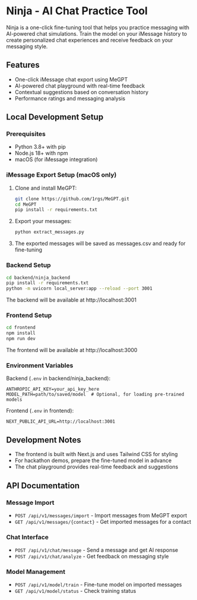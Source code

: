 # Ninja - AI Chat Practice Tool

Ninja is a one-click fine-tuning tool that helps you practice messaging with AI-powered chat simulations. Train the model on your iMessage history to create personalized chat experiences and receive feedback on your messaging style.

## Features
- One-click iMessage chat export using MeGPT
- AI-powered chat playground with real-time feedback
- Contextual suggestions based on conversation history
- Performance ratings and messaging analysis

## Local Development Setup

### Prerequisites
- Python 3.8+ with pip
- Node.js 18+ with npm
- macOS (for iMessage integration)

### iMessage Export Setup (macOS only)

1. Clone and install MeGPT:
   ```bash
   git clone https://github.com/1rgs/MeGPT.git
   cd MeGPT
   pip install -r requirements.txt
   ```

2. Export your messages:
   ```bash
   python extract_messages.py
   ```

3. The exported messages will be saved as messages.csv and ready for fine-tuning

### Backend Setup
```bash
cd backend/ninja_backend
pip install -r requirements.txt
python -m uvicorn local_server:app --reload --port 3001
```

The backend will be available at http://localhost:3001

### Frontend Setup
```bash
cd frontend
npm install
npm run dev
```

The frontend will be available at http://localhost:3000

### Environment Variables

Backend (`.env` in backend/ninja_backend):
```
ANTHROPIC_API_KEY=your_api_key_here
MODEL_PATH=path/to/saved/model  # Optional, for loading pre-trained models
```

Frontend (`.env` in frontend):
```
NEXT_PUBLIC_API_URL=http://localhost:3001
```

## Development Notes

- The frontend is built with Next.js and uses Tailwind CSS for styling
- For hackathon demos, prepare the fine-tuned model in advance
- The chat playground provides real-time feedback and suggestions

## API Documentation

### Message Import
- `POST /api/v1/messages/import` - Import messages from MeGPT export
- `GET /api/v1/messages/{contact}` - Get imported messages for a contact

### Chat Interface
- `POST /api/v1/chat/message` - Send a message and get AI response
- `POST /api/v1/chat/analyze` - Get feedback on messaging style

### Model Management
- `POST /api/v1/model/train` - Fine-tune model on imported messages
- `GET /api/v1/model/status` - Check training status

